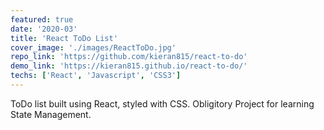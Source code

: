 ```yaml
---
featured: true
date: '2020-03'
title: 'React ToDo List'
cover_image: './images/ReactToDo.jpg'
repo_link: 'https://github.com/kieran815/react-to-do'
demo_link: 'https://kieran815.github.io/react-to-do/'
techs: ['React', 'Javascript', 'CSS3']
---
```


ToDo list built using React, styled with CSS. Obligitory Project for learning State Management.
